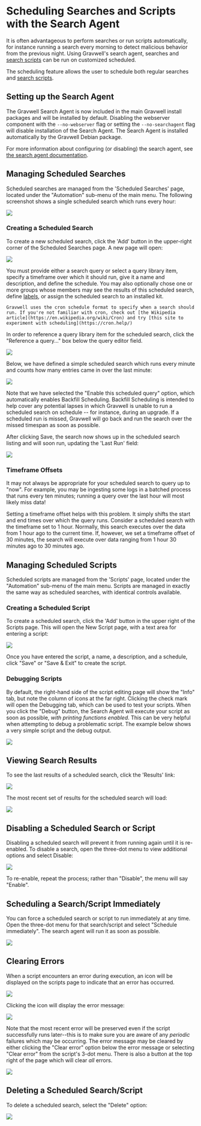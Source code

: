 # Scheduling Searches and Scripts with the Search Agent

It is often advantageous to perform searches or run scripts automatically, for instance running a search every morning to detect malicious behavior from the previous night. Using Gravwell's search agent, searches and [search scripts](scriptingsearch) can be run on customized scheduled.

The scheduling feature allows the user to schedule both regular searches and [search scripts](scriptingsearch).

## Setting up the Search Agent

The Gravwell Search Agent is now included in the main Gravwell install packages and will be installed by default. Disabling the webserver component with the `--no-webserver` flag or setting the `--no-searchagent` flag will disable installation of the Search Agent. The Search Agent is installed automatically by the Gravwell Debian package.

For more information about configuring (or disabling) the search agent, see [the search agent documentation](searchagent).

## Managing Scheduled Searches

Scheduled searches are managed from the 'Scheduled Searches' page, located under the "Automation" sub-menu of the main menu. The following screenshot shows a single scheduled search which runs every hour:

![](sched1.png)

### Creating a Scheduled Search

To create a new scheduled search, click the 'Add' button in the upper-right corner of the Scheduled Searches page. A new page will open:

![](newsched.png)

You must provide either a search query or select a query library item, specify a timeframe over which it should run, give it a name and description, and define the schedule. You may also optionally chose one or more groups whose members may see the results of this scheduled search, define [labels](/gui/labels/labels), or assign the scheduled search to an installed kit.

```{note}
Gravwell uses the cron schedule format to specify when a search should run. If you're not familiar with cron, check out [the Wikipedia article](https://en.wikipedia.org/wiki/Cron) and try [this site to experiment with scheduling](https://cron.help/)
```

In order to reference a query library item for the scheduled search, click the "Reference a query..." box below the query editor field.

![](reference.png)

Below, we have defined a simple scheduled search which runs every minute and counts how many entries came in over the last minute:

![](countsearch.png)

Note that we have selected the "Enable this scheduled query" option, which automatically enables Backfill Scheduling. Backfill Scheduling is intended to help cover any potential lapses in which Gravwell is unable to run a scheduled search on schedule -- for instance, during an upgrade. If a scheduled run is missed, Gravwell will go back and run the search over the missed timespan as soon as possible.

After clicking Save, the search now shows up in the scheduled search listing and will soon run, updating the 'Last Run' field:

![](lastrun.png)

### Timeframe Offsets

It may not always be appropriate for your scheduled search to query up to "now". For example, you may be ingesting some logs in a batched process that runs every ten minutes; running a query over the last hour will most likely miss data!

Setting a timeframe offset helps with this problem. It simply shifts the start and end times over which the query runs. Consider a scheduled search with the timeframe set to 1 hour. Normally, this search executes over the data from 1 hour ago to the current time. If, however, we set a timeframe offset of 30 minutes, the search will execute over data ranging from 1 hour 30 minutes ago to 30 minutes ago.

## Managing Scheduled Scripts

Scheduled scripts are managed from the 'Scripts' page, located under the "Automation" sub-menu of the main menu. Scripts are managed in exactly the same way as scheduled searches, with identical controls available.

### Creating a Scheduled Script

To create a scheduled search, click the 'Add' button in the upper right of the Scripts page. This will open the New Script page, with a text area for entering a script:

![](newscript.png)

Once you have entered the script, a name, a description, and a schedule, click "Save" or "Save & Exit" to create the script.

### Debugging Scripts

By default, the right-hand side of the script editing page will show the "Info" tab, but note the column of icons at the far right. Clicking the check mark will open the Debugging tab, which can be used to test your scripts. When you click the "Debug" button, the Search Agent will execute your script as soon as possible, *with printing functions enabled*. This can be very helpful when attempting to debug a problematic script. The example below shows a very simple script and the debug output.

![](debugscript.png)

## Viewing Search Results

To see the last results of a scheduled search, click the 'Results' link:

![](results.png)

The most recent set of results for the scheduled search will load:

![](results2.png)

## Disabling a Scheduled Search or Script

Disabling a scheduled search will prevent it from running again until it is re-enabled. To disable a search, open the three-dot menu to view additional options and select Disable:

![](disable.png)

To re-enable, repeat the process; rather than "Disable", the menu will say "Enable".

## Scheduling a Search/Script Immediately

You can force a scheduled search or script to run immediately at any time. Open the three-dot menu for that search/script and select "Schedule immediately". The search agent will run it as soon as possible.

![](immediate.png)

## Clearing Errors

When a script encounters an error during execution, an icon will be displayed on the scripts page to indicate that an error has occurred. 

![](scripterror.png)

Clicking the icon will display the error message:

![](scripterror2.png)

Note that the most recent error will be preserved even if the script successfully runs later--this is to make sure you are aware of any *periodic* failures which may be occurring. The error message may be cleared by either clicking the "Clear error" option below the error message or selecting "Clear error" from the script's 3-dot menu. There is also a button at the top right of the page which will clear *all* errors.

![](clear-errors.png)

## Deleting a Scheduled Search/Script

To delete a scheduled search, select the "Delete" option:

![](delete.png)
